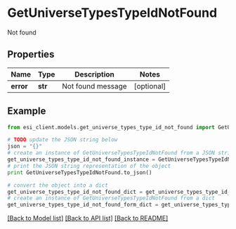 # GetUniverseTypesTypeIdNotFound

Not found

## Properties

Name | Type | Description | Notes
------------ | ------------- | ------------- | -------------
**error** | **str** | Not found message | [optional] 

## Example

```python
from esi_client.models.get_universe_types_type_id_not_found import GetUniverseTypesTypeIdNotFound

# TODO update the JSON string below
json = "{}"
# create an instance of GetUniverseTypesTypeIdNotFound from a JSON string
get_universe_types_type_id_not_found_instance = GetUniverseTypesTypeIdNotFound.from_json(json)
# print the JSON string representation of the object
print GetUniverseTypesTypeIdNotFound.to_json()

# convert the object into a dict
get_universe_types_type_id_not_found_dict = get_universe_types_type_id_not_found_instance.to_dict()
# create an instance of GetUniverseTypesTypeIdNotFound from a dict
get_universe_types_type_id_not_found_form_dict = get_universe_types_type_id_not_found.from_dict(get_universe_types_type_id_not_found_dict)
```
[[Back to Model list]](../README.md#documentation-for-models) [[Back to API list]](../README.md#documentation-for-api-endpoints) [[Back to README]](../README.md)


